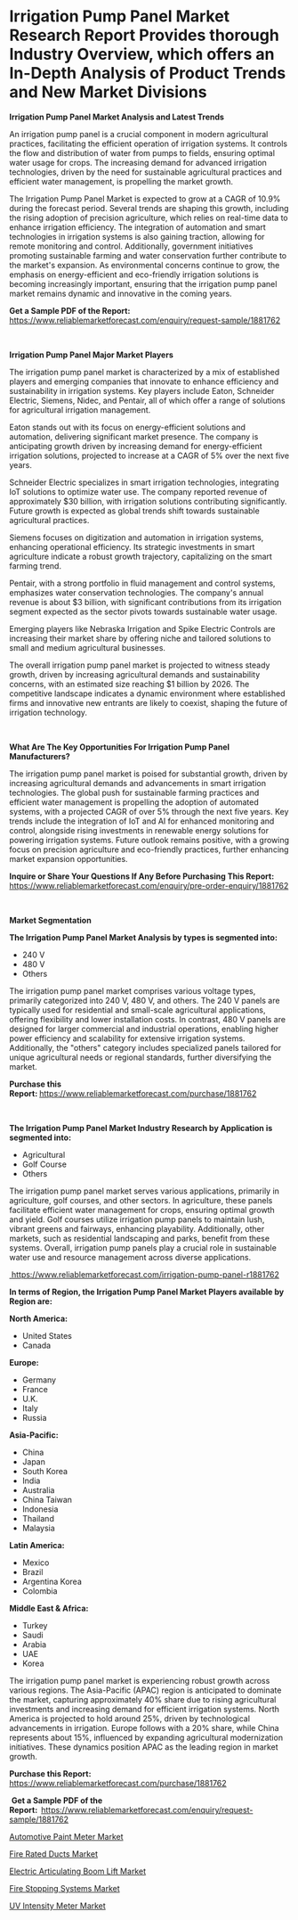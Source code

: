 <p><h1>Irrigation Pump Panel Market Research Report Provides thorough Industry Overview, which offers an In-Depth Analysis of Product Trends and New Market Divisions</h1></p><p><strong>Irrigation Pump Panel Market Analysis and Latest Trends</strong></p>
<p><p>An irrigation pump panel is a crucial component in modern agricultural practices, facilitating the efficient operation of irrigation systems. It controls the flow and distribution of water from pumps to fields, ensuring optimal water usage for crops. The increasing demand for advanced irrigation technologies, driven by the need for sustainable agricultural practices and efficient water management, is propelling the market growth.</p><p>The Irrigation Pump Panel Market is expected to grow at a CAGR of 10.9% during the forecast period. Several trends are shaping this growth, including the rising adoption of precision agriculture, which relies on real-time data to enhance irrigation efficiency. The integration of automation and smart technologies in irrigation systems is also gaining traction, allowing for remote monitoring and control. Additionally, government initiatives promoting sustainable farming and water conservation further contribute to the market's expansion. As environmental concerns continue to grow, the emphasis on energy-efficient and eco-friendly irrigation solutions is becoming increasingly important, ensuring that the irrigation pump panel market remains dynamic and innovative in the coming years.</p></p>
<p><strong>Get a Sample PDF of the Report:&nbsp;</strong> <a href="https://www.reliablemarketforecast.com/enquiry/request-sample/1881762?utm_campaign=1102&utm_medium=2&utm_source=Github&utm_content=ia&utm_term=10042025&utm_id=irrigation-pump-panel">https://www.reliablemarketforecast.com/enquiry/request-sample/1881762</a></p>
<p>&nbsp;</p>
<p><strong>Irrigation Pump Panel Major Market Players</strong></p>
<p><p>The irrigation pump panel market is characterized by a mix of established players and emerging companies that innovate to enhance efficiency and sustainability in irrigation systems. Key players include Eaton, Schneider Electric, Siemens, Nidec, and Pentair, all of which offer a range of solutions for agricultural irrigation management.</p><p>Eaton stands out with its focus on energy-efficient solutions and automation, delivering significant market presence. The company is anticipating growth driven by increasing demand for energy-efficient irrigation solutions, projected to increase at a CAGR of 5% over the next five years.</p><p>Schneider Electric specializes in smart irrigation technologies, integrating IoT solutions to optimize water use. The company reported revenue of approximately $30 billion, with irrigation solutions contributing significantly. Future growth is expected as global trends shift towards sustainable agricultural practices.</p><p>Siemens focuses on digitization and automation in irrigation systems, enhancing operational efficiency. Its strategic investments in smart agriculture indicate a robust growth trajectory, capitalizing on the smart farming trend.</p><p>Pentair, with a strong portfolio in fluid management and control systems, emphasizes water conservation technologies. The company's annual revenue is about $3 billion, with significant contributions from its irrigation segment expected as the sector pivots towards sustainable water usage.</p><p>Emerging players like Nebraska Irrigation and Spike Electric Controls are increasing their market share by offering niche and tailored solutions to small and medium agricultural businesses.</p><p>The overall irrigation pump panel market is projected to witness steady growth, driven by increasing agricultural demands and sustainability concerns, with an estimated size reaching $1 billion by 2026. The competitive landscape indicates a dynamic environment where established firms and innovative new entrants are likely to coexist, shaping the future of irrigation technology.</p></p>
<p>&nbsp;</p>
<p><strong>What Are The Key Opportunities For Irrigation Pump Panel Manufacturers?</strong></p>
<p><p>The irrigation pump panel market is poised for substantial growth, driven by increasing agricultural demands and advancements in smart irrigation technologies. The global push for sustainable farming practices and efficient water management is propelling the adoption of automated systems, with a projected CAGR of over 5% through the next five years. Key trends include the integration of IoT and AI for enhanced monitoring and control, alongside rising investments in renewable energy solutions for powering irrigation systems. Future outlook remains positive, with a growing focus on precision agriculture and eco-friendly practices, further enhancing market expansion opportunities.</p></p>
<p><strong>Inquire or Share Your Questions If Any Before Purchasing This Report:</strong> <a href="https://www.reliablemarketforecast.com/enquiry/pre-order-enquiry/1881762?utm_campaign=1102&utm_medium=2&utm_source=Github&utm_content=ia&utm_term=10042025&utm_id=irrigation-pump-panel">https://www.reliablemarketforecast.com/enquiry/pre-order-enquiry/1881762</a></p>
<p>&nbsp;</p>
<p><strong>Market Segmentation</strong></p>
<p><strong>The Irrigation Pump Panel Market Analysis by types is segmented into:</strong></p>
<p><ul><li>240 V</li><li>480 V</li><li>Others</li></ul></p>
<p><p>The irrigation pump panel market comprises various voltage types, primarily categorized into 240 V, 480 V, and others. The 240 V panels are typically used for residential and small-scale agricultural applications, offering flexibility and lower installation costs. In contrast, 480 V panels are designed for larger commercial and industrial operations, enabling higher power efficiency and scalability for extensive irrigation systems. Additionally, the "others" category includes specialized panels tailored for unique agricultural needs or regional standards, further diversifying the market.</p></p>
<p><strong>Purchase this Report:&nbsp;</strong><a href="https://www.reliablemarketforecast.com/purchase/1881762?utm_campaign=1102&utm_medium=2&utm_source=Github&utm_content=ia&utm_term=10042025&utm_id=irrigation-pump-panel">https://www.reliablemarketforecast.com/purchase/1881762</a></p>
<p>&nbsp;</p>
<p><strong>The Irrigation Pump Panel Market Industry Research by Application is segmented into:</strong></p>
<p><ul><li>Agricultural</li><li>Golf Course</li><li>Others</li></ul></p>
<p><p>The irrigation pump panel market serves various applications, primarily in agriculture, golf courses, and other sectors. In agriculture, these panels facilitate efficient water management for crops, ensuring optimal growth and yield. Golf courses utilize irrigation pump panels to maintain lush, vibrant greens and fairways, enhancing playability. Additionally, other markets, such as residential landscaping and parks, benefit from these systems. Overall, irrigation pump panels play a crucial role in sustainable water use and resource management across diverse applications.</p></p>
<p><a href="https://www.reliablemarketforecast.com/irrigation-pump-panel-r1881762?utm_campaign=1102&utm_medium=2&utm_source=Github&utm_content=ia&utm_term=10042025&utm_id=irrigation-pump-panel">&nbsp;https://www.reliablemarketforecast.com/irrigation-pump-panel-r1881762</a></p>
<p><strong>In terms of Region, the Irrigation Pump Panel Market Players available by Region are:</strong></p>
<p>
    <p> <strong> North America: </strong>
        <ul>
            <li>United States</li>
            <li>Canada</li>
        </ul>
        </p> 
    <p> <strong> Europe: </strong>
        <ul>
            <li>Germany</li>
            <li>France</li>
            <li>U.K.</li>
            <li>Italy</li>
            <li>Russia</li>
        </ul>
        </p> 
    <p> <strong> Asia-Pacific: </strong>
        <ul>
            <li>China</li>
            <li>Japan</li>
            <li>South Korea</li>
            <li>India</li>
            <li>Australia</li>
            <li>China Taiwan</li>
            <li>Indonesia</li>
            <li>Thailand</li>
            <li>Malaysia</li>
        </ul>
        </p> 
    <p> <strong> Latin America: </strong>
        <ul>
            <li>Mexico</li>
            <li>Brazil</li>
            <li>Argentina Korea</li>
            <li>Colombia</li>
        </ul>
        </p> 
    <p> <strong> Middle East & Africa: </strong>
        <ul>
            <li>Turkey</li>
            <li>Saudi</li>
            <li>Arabia</li>
            <li>UAE</li>
            <li>Korea</li>
        </ul>
    </p>
    </p>
<p><p>The irrigation pump panel market is experiencing robust growth across various regions. The Asia-Pacific (APAC) region is anticipated to dominate the market, capturing approximately 40% share due to rising agricultural investments and increasing demand for efficient irrigation systems. North America is projected to hold around 25%, driven by technological advancements in irrigation. Europe follows with a 20% share, while China represents about 15%, influenced by expanding agricultural modernization initiatives. These dynamics position APAC as the leading region in market growth.</p></p>
<p><strong>Purchase this Report: </strong><a href="https://www.reliablemarketforecast.com/purchase/1881762?utm_campaign=1102&utm_medium=2&utm_source=Github&utm_content=ia&utm_term=10042025&utm_id=irrigation-pump-panel">https://www.reliablemarketforecast.com/purchase/1881762</a></p>
<p>&nbsp;<strong>Get a Sample PDF of the Report:&nbsp;&nbsp;</strong><a href="https://www.reliablemarketforecast.com/enquiry/request-sample/1881762?utm_campaign=1102&utm_medium=2&utm_source=Github&utm_content=ia&utm_term=10042025&utm_id=irrigation-pump-panel">https://www.reliablemarketforecast.com/enquiry/request-sample/1881762</a></p>
<p><strong></strong></p>
<p><p><a href="https://github.com/zanoligarav/Market-Research-Report-List-1/blob/main/automotive-paint-meter-market.md?utm_campaign=1102&utm_medium=2&utm_source=Github&utm_content=ia&utm_term=10042025&utm_id=irrigation-pump-panel">Automotive Paint Meter Market</a></p><p><a href="https://github.com/boitafbg/Market-Research-Report-List-1/blob/main/fire-rated-ducts-market.md?utm_campaign=1102&utm_medium=2&utm_source=Github&utm_content=ia&utm_term=10042025&utm_id=irrigation-pump-panel">Fire Rated Ducts Market</a></p><p><a href="https://github.com/klindsey95/Market-Research-Report-List-1/blob/main/electric-articulating-boom-lift-market.md?utm_campaign=1102&utm_medium=2&utm_source=Github&utm_content=ia&utm_term=10042025&utm_id=irrigation-pump-panel">Electric Articulating Boom Lift Market</a></p><p><a href="https://github.com/curinbucan9/Market-Research-Report-List-1/blob/main/fire-stopping-systems-market.md?utm_campaign=1102&utm_medium=2&utm_source=Github&utm_content=ia&utm_term=10042025&utm_id=irrigation-pump-panel">Fire Stopping Systems Market</a></p><p><a href="https://github.com/qetelosooya/Market-Research-Report-List-1/blob/main/uv-intensity-meter-market.md?utm_campaign=1102&utm_medium=2&utm_source=Github&utm_content=ia&utm_term=10042025&utm_id=irrigation-pump-panel">UV Intensity Meter Market</a></p></p>